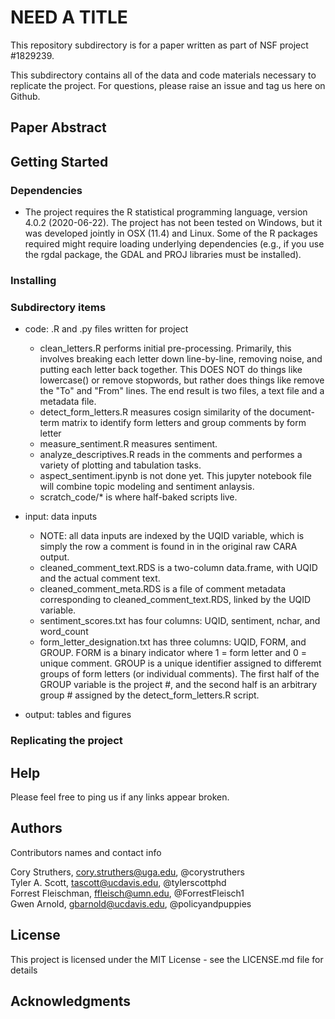 # NEED A TITLE

This repository subdirectory is for a paper written as part of NSF project #1829239.

This subdirectory contains all of the data and code materials necessary to replicate the project. For questions, please raise an issue and tag us here on Github. 

## Paper Abstract

## Getting Started

### Dependencies

* The project requires the R statistical programming language, version 4.0.2 (2020-06-22). The project has not been tested on Windows, but it was developed jointly in OSX (11.4) and Linux. Some of the R packages required might require loading underlying dependencies (e.g., if you use the rgdal package, the GDAL and PROJ libraries must be installed).

### Installing

### Subdirectory items
- code: .R and .py files written for project
  - clean_letters.R performs initial pre-processing. Primarily, this involves breaking each letter down line-by-line, removing noise, and putting each letter back together. This DOES NOT do things like lowercase() or remove stopwords, but rather does things like remove the "To" and "From" lines. The end result is two files, a text file and a metadata file.
  - detect_form_letters.R measures cosign similarity of the document-term matrix to identify form letters and group comments by form letter
  - measure_sentiment.R measures sentiment.
  - analyze_descriptives.R reads in the comments and performes a variety of plotting and tabulation tasks.
  - aspect_sentiment.ipynb is not done yet. This jupyter notebook file will combine topic modeling and sentiment anlaysis.
  - scratch_code/* is where half-baked scripts live.
- input: data inputs
  - NOTE: all data inputs are indexed by the UQID variable, which is simply the row a comment is found in in the original raw CARA output.
  - cleaned_comment_text.RDS is a two-column data.frame, with UQID and the actual comment text.
  - cleaned_comment_meta.RDS is a file of comment metadata corresponding to cleaned_comment_text.RDS, linked by the UQID variable.
  - sentiment_scores.txt has four columns: UQID, sentiment, nchar, and word_count
  - form_letter_designation.txt has three columns: UQID, FORM, and GROUP. FORM is a binary indicator where 1 = form letter and 0 = unique comment. GROUP is a unique identifier assigned to differemt groups of form letters (or individual comments). The first half of the GROUP variable is the project #, and the second half is an arbitrary group # assigned by the detect_form_letters.R script.
  
- output: tables and figures

### Replicating the project


## Help

Please feel free to ping us if any links appear broken.


## Authors

Contributors names and contact info

Cory Struthers, cory.struthers@uga.edu, @corystruthers  
Tyler A. Scott, tascott@ucdavis.edu, @tylerscottphd  
Forrest Fleischman, ffleisch@umn.edu, @ForrestFleisch1  
Gwen Arnold, gbarnold@ucdavis.edu, @policyandpuppies  


## License

This project is licensed under the MIT License - see the LICENSE.md file for details

## Acknowledgments


